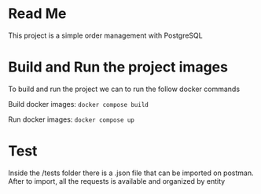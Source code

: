 # Read Me
This project is a simple order management with PostgreSQL

# Build and Run the project images
To build and run the project we can to run the follow docker commands

Build docker images: `docker compose build`

Run docker images: `docker compose up`

# Test
Inside the /tests folder there is a .json file that can be imported on postman.
After to import, all the requests is available and organized by entity